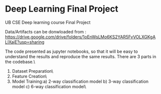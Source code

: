 # Deep Learning Final Project
UB CSE Deep learning course Final Project


Data/Artifacts can be donwloaded from :
https://drive.google.com/drive/folders/1oEnWsLMo6KS2YAR5FvVOLXGKgALIXajE?usp=sharing


The code presented as jupyter notebooks, so that it will be easy to understand the results and reproduce the same results. 
There are 3 parts in the codebase.\\
1) Dataset Preparation\\
2) Feature Creation\\
3) Model Training:a) 2-way classification model b) 3-way classification model c) 6-way classification model\\
